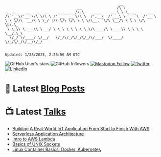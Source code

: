 ```

                                                    __
                                 __                /\ \
 _ __    __   __  __    ___ ___ /\_\    ____    ___\ \ \___      __
/\`'__\/'__`\/\ \/\ \ /' __` __`\/\ \  /',__\  /'___\ \  _ `\  /'__`\
\ \ \//\  __/\ \ \_/ |/\ \/\ \/\ \ \ \/\__, `\/\ \__/\ \ \ \ \/\ \L\.\_
 \ \_\\ \____\\ \___/ \ \_\ \_\ \_\ \_\/\____/\ \____\\ \_\ \_\ \__/.\_\
  \/_/ \/____/ \/__/   \/_/\/_/\/_/\/_/\/___/  \/____/ \/_/\/_/\/__/\/_/


Updated: 1/28/2025, 2:26:56 AM UTC
```

![GitHub User's stars](https://img.shields.io/github/stars/revmischa?style=for-the-badge&logoColor=white&color=1CA2F1&logo=github)
![GitHub followers](https://img.shields.io/github/followers/revmischa?style=for-the-badge&logo=github&logoColor=white&color=1CA2F1)
[![Mastodon Follow](https://img.shields.io/mastodon/follow/109363545522402223?domain=https%3A%2F%2Fvhspace.social&label=Mastodon&logoColor=white&logo=mastodon&color=1CA2F1&style=for-the-badge)](https://vhspace.social/@mvs)
[![Twitter](https://img.shields.io/badge/Twitter-Profile-informational?style=for-the-badge&logo=twitter&logoColor=white&color=1CA2F1)](https://twitter.com/spiegelmock)
[![LinkedIn](https://img.shields.io/badge/LinkedIn-Profile-informational?style=for-the-badge&logo=linkedin&logoColor=white&color=0D76A8)](https://www.linkedin.com/in/spiegelmock/)



# 📩 Latest [Blog Posts](https://spiegelmock.com)
<!-- BLOG-POST-LIST:START -->
<!-- BLOG-POST-LIST:END -->

# 📺 Latest [Talks](https://github.com/revmischa/talks)
- [Building A Real-World IoT Application From Start to Finish With AWS](https://www.youtube.com/watch?v=vJ4Gjn0Bmi0)
- [Serverless Application Architecture](https://www.youtube.com/watch?v=rXPwLZJ9l2M)
- [Intro to AWS Lambda](https://www.youtube.com/watch?v=bGzty_IUDP0)
- [Basics of UNIX Sockets](https://www.youtube.com/watch?v=8TGV4zcd9k4)
- [Linux Container Basics: Docker, Kubernetes](https://www.youtube.com/watch?v=3f5wWYLWOtQ)
